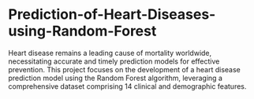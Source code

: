 # Prediction-of-Heart-Diseases-using-Random-Forest
Heart disease remains a leading cause of mortality worldwide, necessitating accurate and timely prediction models for effective prevention. This project focuses on the development of a heart disease prediction model using the Random Forest algorithm, leveraging a comprehensive dataset comprising 14 clinical and demographic features.
